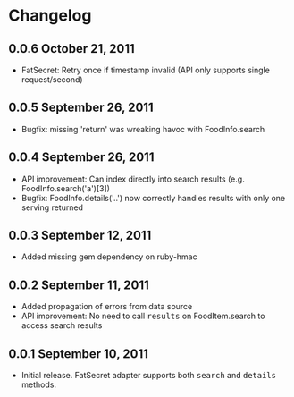 # Changelog

## 0.0.6 October 21, 2011
* FatSecret: Retry once if timestamp invalid (API only supports single request/second)

## 0.0.5 September 26, 2011
* Bugfix: missing 'return' was wreaking havoc with FoodInfo.search

## 0.0.4 September 26, 2011
* API improvement: Can index directly into search results (e.g. FoodInfo.search('a')[3])
* Bugfix: FoodInfo.details('..') now correctly handles results with only one serving returned

## 0.0.3 September 12, 2011
* Added missing gem dependency on ruby-hmac

## 0.0.2 September 11, 2011
* Added propagation of errors from data source
* API improvement: No need to call <tt>results</tt> on FoodItem.search to access search results

## 0.0.1  September 10, 2011
* Initial release. FatSecret adapter supports both <tt>search</tt> and <tt>details</tt> methods.